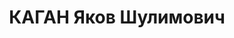 ---
title: КАГАН Яков Шулимович
description: "Род. в 1902, Подольская губ., мест. Ладыжин, еврей, обр.: высшее, член\
  \ ВКП(б). Проживал: Москва, Ленинградское ш., д. 42, кв. 23. Начальник сортоводно-семенного\
  \ сектора в Гл. управлении сахарной промышленности Наркомата пищевой промышленности\
  \ СССР. \n  Арестован 28.07.1937. Обв. в антисоветской террористической деятельности.\
  \ Приговор: ВК ВС СССР, 04.11.1937 – ВМН. Расстрелян 04.11.1937, г.Москва. \n  Реабилитирован\
  \ ВК ВС СССР 17.03.1956"
---